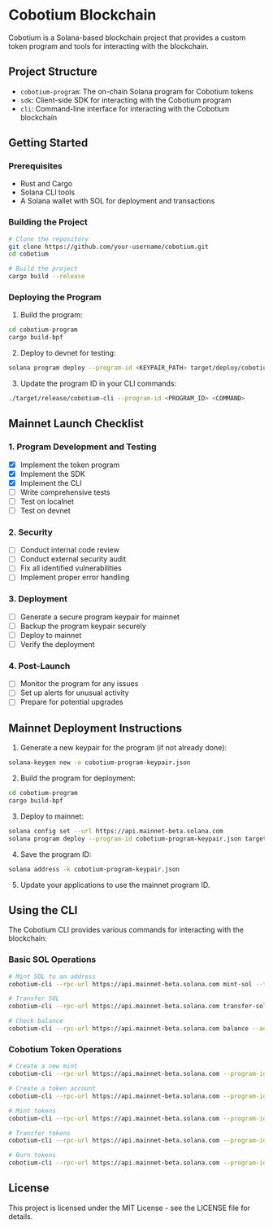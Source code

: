 # Cobotium Blockchain

Cobotium is a Solana-based blockchain project that provides a custom token program and tools for interacting with the blockchain.

## Project Structure

- `cobotium-program`: The on-chain Solana program for Cobotium tokens
- `sdk`: Client-side SDK for interacting with the Cobotium program
- `cli`: Command-line interface for interacting with the Cobotium blockchain

## Getting Started

### Prerequisites

- Rust and Cargo
- Solana CLI tools
- A Solana wallet with SOL for deployment and transactions

### Building the Project

```bash
# Clone the repository
git clone https://github.com/your-username/cobotium.git
cd cobotium

# Build the project
cargo build --release
```

### Deploying the Program

1. Build the program:

```bash
cd cobotium-program
cargo build-bpf
```

2. Deploy to devnet for testing:

```bash
solana program deploy --program-id <KEYPAIR_PATH> target/deploy/cobotium_program.so
```

3. Update the program ID in your CLI commands:

```bash
./target/release/cobotium-cli --program-id <PROGRAM_ID> <COMMAND>
```

## Mainnet Launch Checklist

### 1. Program Development and Testing

- [x] Implement the token program
- [x] Implement the SDK
- [x] Implement the CLI
- [ ] Write comprehensive tests
- [ ] Test on localnet
- [ ] Test on devnet

### 2. Security

- [ ] Conduct internal code review
- [ ] Conduct external security audit
- [ ] Fix all identified vulnerabilities
- [ ] Implement proper error handling

### 3. Deployment

- [ ] Generate a secure program keypair for mainnet
- [ ] Backup the program keypair securely
- [ ] Deploy to mainnet
- [ ] Verify the deployment

### 4. Post-Launch

- [ ] Monitor the program for any issues
- [ ] Set up alerts for unusual activity
- [ ] Prepare for potential upgrades

## Mainnet Deployment Instructions

1. Generate a new keypair for the program (if not already done):

```bash
solana-keygen new -o cobotium-program-keypair.json
```

2. Build the program for deployment:

```bash
cd cobotium-program
cargo build-bpf
```

3. Deploy to mainnet:

```bash
solana config set --url https://api.mainnet-beta.solana.com
solana program deploy --program-id cobotium-program-keypair.json target/deploy/cobotium_program.so
```

4. Save the program ID:

```bash
solana address -k cobotium-program-keypair.json
```

5. Update your applications to use the mainnet program ID.

## Using the CLI

The Cobotium CLI provides various commands for interacting with the blockchain:

### Basic SOL Operations

```bash
# Mint SOL to an address
cobotium-cli --rpc-url https://api.mainnet-beta.solana.com mint-sol --to <ADDRESS> --amount <AMOUNT>

# Transfer SOL
cobotium-cli --rpc-url https://api.mainnet-beta.solana.com transfer-sol --to <ADDRESS> --amount <AMOUNT>

# Check balance
cobotium-cli --rpc-url https://api.mainnet-beta.solana.com balance --address <ADDRESS>
```

### Cobotium Token Operations

```bash
# Create a new mint
cobotium-cli --rpc-url https://api.mainnet-beta.solana.com --program-id <PROGRAM_ID> create-mint --mint-keypair <KEYPAIR_PATH> --decimals 9

# Create a token account
cobotium-cli --rpc-url https://api.mainnet-beta.solana.com --program-id <PROGRAM_ID> create-account --account-keypair <KEYPAIR_PATH> --mint <MINT_ADDRESS> --owner <OWNER_ADDRESS>

# Mint tokens
cobotium-cli --rpc-url https://api.mainnet-beta.solana.com --program-id <PROGRAM_ID> mint-tokens --mint <MINT_ADDRESS> --account <ACCOUNT_ADDRESS> --mint-authority <AUTHORITY_KEYPAIR> --amount <AMOUNT>

# Transfer tokens
cobotium-cli --rpc-url https://api.mainnet-beta.solana.com --program-id <PROGRAM_ID> transfer-tokens --source <SOURCE_ADDRESS> --destination <DESTINATION_ADDRESS> --owner <OWNER_KEYPAIR> --amount <AMOUNT>

# Burn tokens
cobotium-cli --rpc-url https://api.mainnet-beta.solana.com --program-id <PROGRAM_ID> burn-tokens --account <ACCOUNT_ADDRESS> --mint <MINT_ADDRESS> --owner <OWNER_KEYPAIR> --amount <AMOUNT>
```

## License

This project is licensed under the MIT License - see the LICENSE file for details.
